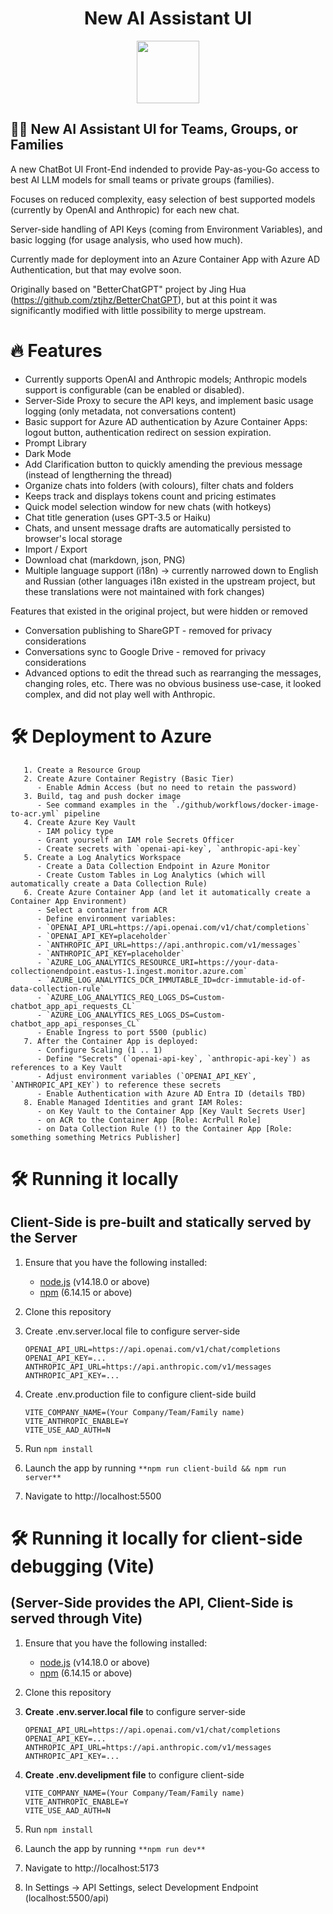 <h1 align="center"><b>New AI Assistant UI</b></h1>

<p align="center">
    <a href="https://bettergpt.chat" target="_blank"><img src="public/apple-touch-icon.png" width="100" /></a>
</p>


## 👋🏻 New AI Assistant UI for Teams, Groups, or Families

A new ChatBot UI Front-End indended to provide Pay-as-you-Go access to best AI LLM models for small teams or private groups (families).

Focuses on reduced complexity, easy selection of best supported models (currently by OpenAI and Anthropic) for each new chat.

Server-side handling of API Keys (coming from Environment Variables), and basic logging (for usage analysis, who used how much).

Currently made for deployment into an Azure Container App with Azure AD Authentication, but that may evolve soon.

Originally based on "BetterChatGPT" project by Jing Hua (https://github.com/ztjhz/BetterChatGPT), but at this point it was significantly modified with little possibility to merge upstream.

# 🔥 Features

- Currently supports OpenAI and Anthropic models; Anthropic models support is configurable (can be enabled or disabled).
- Server-Side Proxy to secure the API keys, and implement basic usage logging (only metadata, not conversations content)
- Basic support for Azure AD authentication by Azure Container Apps: logout button, authentication redirect on session expiration.
- Prompt Library
- Dark Mode
- Add Clarification button to quickly amending the previous message (instead of lengtherning the thread)
- Organize chats into folders (with colours), filter chats and folders
- Keeps track and displays tokens count and pricing estimates
- Quick model selection window for new chats (with hotkeys)
- Chat title generation (uses GPT-3.5 or Haiku)
- Chats, and unsent message drafts are automatically persisted to browser's local storage
- Import / Export
- Download chat (markdown, json, PNG)
- Multiple language support (i18n) -> currently narrowed down to English and Russian
    (other languages i18n existed in the upstream project, but these translations were not maintained with fork changes)

Features that existed in the original project, but were hidden or removed
- Conversation publishing to ShareGPT - removed for privacy considerations
- Conversations sync to Google Drive  - removed for privacy considerations
- Advanced options to edit the thread such as rearranging the messages, changing roles, etc. There was no obvious business use-case, it looked complex, and did not play well with Anthropic.

# 🛠️ Deployment to Azure

   ```
      1. Create a Resource Group
      2. Create Azure Container Registry (Basic Tier)
         - Enable Admin Access (but no need to retain the password)
      3. Build, tag and push docker image
         - See command examples in the `./github/workflows/docker-image-to-acr.yml` pipeline
      4. Create Azure Key Vault
         - IAM policy type
         - Grant yourself an IAM role Secrets Officer
         - Create secrets with `openai-api-key`, `anthropic-api-key`
      5. Create a Log Analytics Workspace
         - Create a Data Collection Endpoint in Azure Monitor
         - Create Custom Tables in Log Analytics (which will automatically create a Data Collection Rule)
      6. Create Azure Container App (and let it automatically create a Container App Environment)
         - Select a container from ACR
         - Define environment variables:
         - `OPENAI_API_URL=https://api.openai.com/v1/chat/completions`
         - `OPENAI_API_KEY=placeholder`
         - `ANTHROPIC_API_URL=https://api.anthropic.com/v1/messages`
         - `ANTHROPIC_API_KEY=placeholder`
         - `AZURE_LOG_ANALYTICS_RESOURCE_URI=https://your-data-collectionendpoint.eastus-1.ingest.monitor.azure.com`
         - `AZURE_LOG_ANALYTICS_DCR_IMMUTABLE_ID=dcr-immutable-id-of-data-collection-rule`
         - `AZURE_LOG_ANALYTICS_REQ_LOGS_DS=Custom-chatbot_app_api_requests_CL`
         - `AZURE_LOG_ANALYTICS_RES_LOGS_DS=Custom-chatbot_app_api_responses_CL`
         - Enable Ingress to port 5500 (public)
      7. After the Container App is deployed:
         - Configure Scaling (1 .. 1)
         - Define "Secrets" (`openai-api-key`, `anthropic-api-key`) as references to a Key Vault
         - Adjust environment variables (`OPENAI_API_KEY`, `ANTHROPIC_API_KEY`) to reference these secrets
         - Enable Authentication with Azure AD Entra ID (details TBD)
      8. Enable Managed Identities and grant IAM Roles:
         - on Key Vault to the Container App [Key Vault Secrets User]
         - on ACR to the Container App [Role: AcrPull Role]
         - on Data Collection Rule (!) to the Container App [Role: something something Metrics Publisher]
   ```

# 🛠️ Running it locally
## Client-Side is pre-built and statically served by the Server

1. Ensure that you have the following installed:

   - [node.js](https://nodejs.org/en/) (v14.18.0 or above)
   - [npm](https://www.npmjs.com/) (6.14.15 or above)

2. Clone this repository

3. Create .env.server.local file to configure server-side
      ```
      OPENAI_API_URL=https://api.openai.com/v1/chat/completions
      OPENAI_API_KEY=...
      ANTHROPIC_API_URL=https://api.anthropic.com/v1/messages
      ANTHROPIC_API_KEY=...
      ```

4. Create .env.production file to configure client-side build
      ```
      VITE_COMPANY_NAME=(Your Company/Team/Family name)
      VITE_ANTHROPIC_ENABLE=Y
      VITE_USE_AAD_AUTH=N
      ```

5. Run `npm install`

6. Launch the app by running `**npm run client-build && npm run server**`

7. Navigate to http://localhost:5500
   

# 🛠️ Running it locally for client-side debugging  (Vite)
## (Server-Side provides the API, Client-Side is served through Vite)

1. Ensure that you have the following installed:

   - [node.js](https://nodejs.org/en/) (v14.18.0 or above)
   - [npm](https://www.npmjs.com/) (6.14.15 or above)

2. Clone this repository

3. **Create .env.server.local file** to configure server-side
      ```
      OPENAI_API_URL=https://api.openai.com/v1/chat/completions
      OPENAI_API_KEY=...
      ANTHROPIC_API_URL=https://api.anthropic.com/v1/messages
      ANTHROPIC_API_KEY=...
      ```

4. **Create .env.develipment file** to configure client-side
      ```
      VITE_COMPANY_NAME=(Your Company/Team/Family name)
      VITE_ANTHROPIC_ENABLE=Y
      VITE_USE_AAD_AUTH=N
      ```

5. Run `npm install`

6. Launch the app by running `**npm run dev**`

7. Navigate to http://localhost:5173

8. In Settings -> API Settings, select Development Endpoint (localhost:5500/api)
